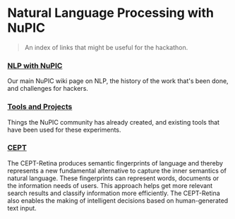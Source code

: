 
# Natural Language Processing with NuPIC

> An index of links that might be useful for the hackathon.

### [NLP with NuPIC](https://github.com/numenta/nupic/wiki/Natural-Language-Processing)

Our main NuPIC wiki page on NLP, the history of the work that's been done, and challenges for hackers.

### [Tools and Projects](https://github.com/numenta/nupic/wiki/NLP-Tools)

Things the NuPIC community has already created, and existing tools that have been used for these experiments.

### [CEPT](http://www.cept.at/)

The CEPT-Retina produces semantic fingerprints of language and thereby represents a new fundamental alternative to capture the inner semantics of natural language. These fingerprints can represent words, documents or the information needs of users. This approach helps get more relevant search results and classify information more efficiently. The CEPT-Retina also enables the making of intelligent decisions based on human-generated text input.

